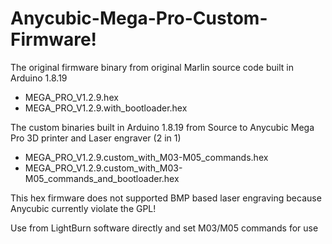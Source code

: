# Anycubic-Mega-Pro-Custom-Firmware!

The original firmware binary from original Marlin source code built in Arduino 1.8.19

- MEGA_PRO_V1.2.9.hex
- MEGA_PRO_V1.2.9.with_bootloader.hex

The custom binaries built in Arduino 1.8.19 from Source to Anycubic Mega Pro 3D printer and Laser engraver (2 in 1)

- MEGA_PRO_V1.2.9.custom_with_M03-M05_commands.hex
- MEGA_PRO_V1.2.9.custom_with_M03-M05_commands_and_bootloader.hex

This hex firmware does not supported BMP based laser engraving because Anycubic currently violate the GPL!

Use from LightBurn software directly and set M03/M05 commands for use
